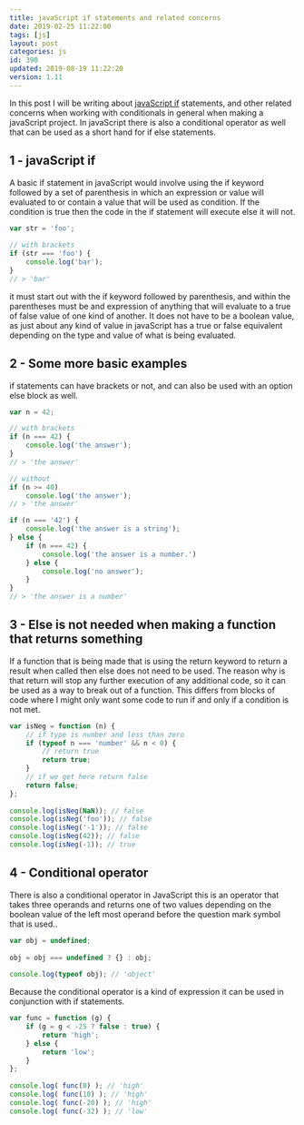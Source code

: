 ```yaml
---
title: javaScript if statements and related concerns
date: 2019-02-25 11:22:00
tags: [js]
layout: post
categories: js
id: 390
updated: 2019-08-19 11:22:20
version: 1.11
---
```


In this post I will be writing about [javaScript if](https://developer.mozilla.org/en-US/docs/Web/JavaScript/Reference/Statements/if...else) statements, and other related concerns when working with conditionals in general when making a javaScript project. In javaScript there is also a conditional operator as well that can be used as a short hand for if else statements.

<!-- more -->

## 1 - javaScript if

A basic if statement in javaScript would involve using the if keyword followed by a set of parenthesis in which an expression or value will evaluated to or contain a value that will be used as condition. If the condition is true then the code in the if statement will execute else it will not.

```js
var str = 'foo';
 
// with brackets
if (str === 'foo') {
    console.log('bar');
}
// > 'bar'

```

it must start out with the if keyword followed by parenthesis, and within the parentheses must be and expression of anything that will evaluate to a true of false value of one kind of another. It does not have to be a boolean value, as just about any kind of value in javaScript has a true or false equivalent depending on the type and value of what is being evaluated.

## 2 - Some more basic examples

if statements can have brackets or not, and can also be used with an option else block as well.

```js
var n = 42;

// with brackets
if (n === 42) {
    console.log('the answer');
}
// > 'the answer'

// without
if (n >= 40)
    console.log('the answer');
// > 'the answer'

if (n === '42') {
    console.log('the answer is a string');
} else {
    if (n === 42) {
        console.log('the answer is a number.')
    } else {
        console.log('no answer');
    }
}
// > 'the answer is a number'

```

## 3 - Else is not needed when making a function that returns something

If a function that is being made that is using the return keyword to return a result when called then else does not need to be used. The reason why is that return will stop any further execution of any additional code, so it can be used as a way to break out of a function. This differs from blocks of code where I might only want some code to run if and only if a condition is not met. 

```js
var isNeg = function (n) {
    // if type is number and less than zero
    if (typeof n === 'number' && n < 0) {
        // return true
        return true;
    }
    // if we get here return false
    return false;
};
 
console.log(isNeg(NaN)); // false
console.log(isNeg('foo')); // false
console.log(isNeg('-1')); // false
console.log(isNeg(42)); // false
console.log(isNeg(-1)); // true
```

## 4 - Conditional operator

There is also a conditional operator in JavaScript this is an operator that takes three operands and returns one of two values depending on the boolean value of the left most operand before the question mark symbol that is used..

```js
var obj = undefined;
 
obj = obj === undefined ? {} : obj;
 
console.log(typeof obj); // 'object'
```

Because the conditional operator is a kind of expression it can be used in conjunction with if statements. 

```js
var func = function (g) {
    if (g = g < -25 ? false : true) {
        return 'high';
    } else {
        return 'low';
    }
};
 
console.log( func(0) ); // 'high'
console.log( func(10) ); // 'high'
console.log( func(-20) ); // 'high'
console.log( func(-32) ); // 'low'
```